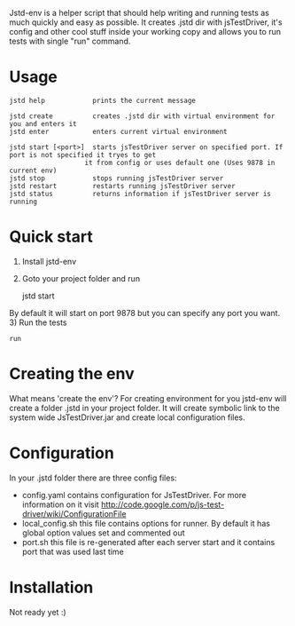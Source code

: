 Jstd-env is a helper script that should help writing and running tests as much quickly and easy as possible.
It creates .jstd dir with jsTestDriver, it's config and other cool stuff inside your working copy and
allows you to run tests with single "run" command.

Usage
=====
    jstd help            prints the current message

    jstd create          creates .jstd dir with virtual environment for you and enters it
    jstd enter           enters current virtual environment

    jstd start [<port>]  starts jsTestDriver server on specified port. If port is not specified it tryes to get
                       it from config or uses default one (Uses 9878 in current env)
    jstd stop            stops running jsTestDriver server
    jstd restart         restarts running jsTestDriver server
    jstd status          returns information if jsTestDriver server is running


Quick start
===========

1) Install jstd-env
2) Goto your project folder and run

    jstd start

By default it will start on port 9878 but you can specify any port you want.
3) Run the tests

    run

Creating the env
================
What means 'create the env'?
For creating environment for you jstd-env will create a folder .jstd in your project folder.
It will create symbolic link to the system wide JsTestDriver.jar and create local configuration files.

Configuration
=============
In your .jstd folder there are three config files:
* config.yaml contains configuration for JsTestDriver. For more information on it visit http://code.google.com/p/js-test-driver/wiki/ConfigurationFile
* local_config.sh this file contains options for runner. By default it has global option values set and commented out
* port.sh this file is re-generated after each server start and it contains port that was used last time

Installation
============

Not ready yet :)



